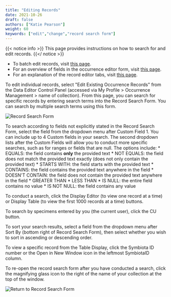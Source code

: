 ```yaml
---
title: "Editing Records"
date: 2021-10-26
draft: false
authors: ["Katie Pearson"]
weight: 60
keywords: ["edit","change","record search form"]
---
```


{{< notice info >}}
  This page provides instructions on how to search for and edit records.
{{</ notice >}}

* To batch edit records, visit [this page](https://biokic.github.io/symbiota-docs/editor/edit/batch/).
* For an overview of fields in the occurrence editor form, visit [this page](https://biokic.github.io/symbiota-docs/editor/edit/fields).
* For an explanation of the record editor tabs, visit [this page](https://biokic.github.io/symbiota-docs/editor/edit/tabs/).

To edit individual records, select "Edit Existing Occurrence Records" from the Data Editor Control Panel (accessed via My Profile > Occurrence Management > name of collection). From this page, you can search for specific records by entering search terms into the Record Search Form. You can search by multiple search terms using this form.

![Record Search Form](/symbiota-docs/images/recordsearchform.PNG)

To search according to fields not explicitly stated in the Record Search Form, select the field from the dropdown menu after Custom Field 1. You can include up to 4 Custom fields in your search. The second dropdown lists after the Custom Fields will allow you to conduct more specific searches, such as for ranges or fields that are null. The options include:
    * EQUALS: the field contains **only** the provided text
    * NOT EQUALS: the field does not match the provided text exactly (does not only contain the provided text)
    * STARTS WITH: the field starts with the provided text
    * CONTAINS: the field contains the provided text anywhere in the field
    * DOESN'T CONTAIN: the field does not contain the provided text anywhere in the field
    * GREATER THAN
    * LESS THAN
    * IS NULL: the entire field contains no value
    * IS NOT NULL: the field contains any value

To conduct a search, click the Display Editor (to view one record at a time) or Display Table (to view the first 1000 records at a time) buttons.

To search by specimens entered by you (the current user), click the CU button.

To sort your search results, select a field from the dropdown menu after Sort By (bottom right of Record Search Form), then select whether you wish to sort in ascending or descending order.

To view a specific record from the Table Display, click the Symbiota ID number or the Open in New Window icon in the leftmost SymbiotaID column.

To re-open the record search form after you have conducted a search, click the magnifying glass icon to the right of the name of your collection at the top of the window.

![Return to Record Search Form](/symbiota-docs/images/returntorecordsearchform.PNG)
